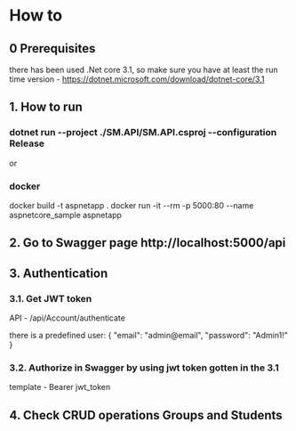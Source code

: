 # How to

## 0 Prerequisites
there has been used .Net core 3.1, so make sure you have at least the run time version - https://dotnet.microsoft.com/download/dotnet-core/3.1

## 1. How to run
### dotnet run --project ./SM.API/SM.API.csproj --configuration Release
or
### docker
docker build -t aspnetapp .
docker run -it --rm -p 5000:80 --name aspnetcore_sample aspnetapp

## 2. Go to Swagger page http://localhost:5000/api

## 3. Authentication
### 3.1. Get JWT token
API - /api/Account/authenticate

there is a predefined user:
{
  "email": "admin@email",
  "password": "Admin1!"
}
### 3.2. Authorize in Swagger by using jwt token gotten in the 3.1
template - Bearer jwt_token

## 4. Check CRUD operations Groups and Students
